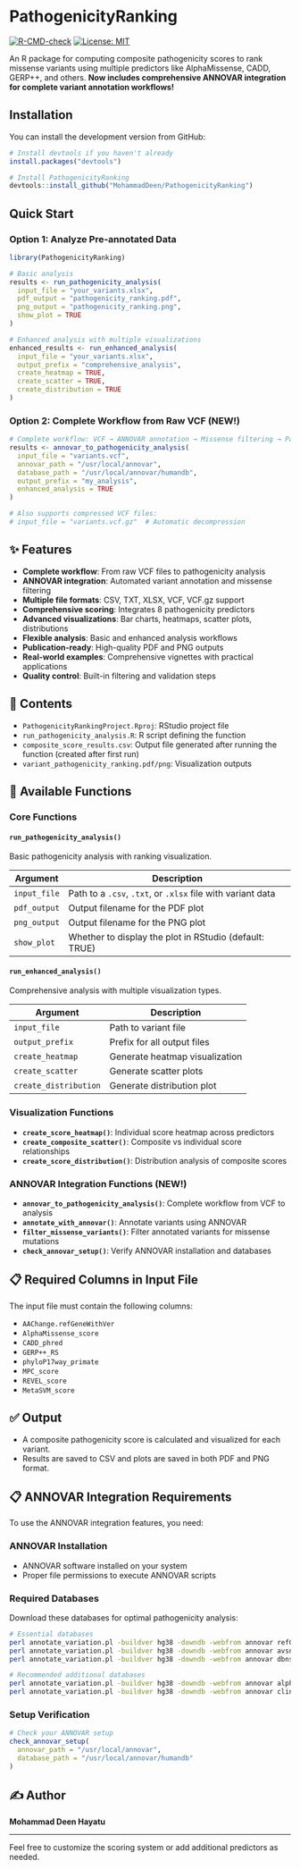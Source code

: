 
# PathogenicityRanking

<!-- badges: start -->
[![R-CMD-check](https://github.com/MohammadDeen/PathogenicityRanking/actions/workflows/R-CMD-check.yaml/badge.svg)](https://github.com/MohammadDeen/PathogenicityRanking/actions/workflows/R-CMD-check.yaml)
[![License: MIT](https://img.shields.io/badge/License-MIT-yellow.svg)](https://opensource.org/licenses/MIT)
<!-- badges: end -->

An R package for computing composite pathogenicity scores to rank missense variants using multiple predictors like AlphaMissense, CADD, GERP++, and others. **Now includes comprehensive ANNOVAR integration for complete variant annotation workflows!**

## Installation

You can install the development version from GitHub:

```r
# Install devtools if you haven't already
install.packages("devtools")

# Install PathogenicityRanking
devtools::install_github("MohammadDeen/PathogenicityRanking")
```

## Quick Start

### Option 1: Analyze Pre-annotated Data

```r
library(PathogenicityRanking)

# Basic analysis
results <- run_pathogenicity_analysis(
  input_file = "your_variants.xlsx",
  pdf_output = "pathogenicity_ranking.pdf", 
  png_output = "pathogenicity_ranking.png",
  show_plot = TRUE
)

# Enhanced analysis with multiple visualizations
enhanced_results <- run_enhanced_analysis(
  input_file = "your_variants.xlsx",
  output_prefix = "comprehensive_analysis",
  create_heatmap = TRUE,
  create_scatter = TRUE,
  create_distribution = TRUE
)
```

### Option 2: Complete Workflow from Raw VCF (NEW!)

```r
# Complete workflow: VCF → ANNOVAR annotation → Missense filtering → Pathogenicity analysis
results <- annovar_to_pathogenicity_analysis(
  input_file = "variants.vcf",
  annovar_path = "/usr/local/annovar",
  database_path = "/usr/local/annovar/humandb",
  output_prefix = "my_analysis",
  enhanced_analysis = TRUE
)

# Also supports compressed VCF files:
# input_file = "variants.vcf.gz"  # Automatic decompression
```

## ✨ Features

- **Complete workflow**: From raw VCF files to pathogenicity analysis
- **ANNOVAR integration**: Automated variant annotation and missense filtering
- **Multiple file formats**: CSV, TXT, XLSX, VCF, VCF.gz support
- **Comprehensive scoring**: Integrates 8 pathogenicity predictors
- **Advanced visualizations**: Bar charts, heatmaps, scatter plots, distributions
- **Flexible analysis**: Basic and enhanced analysis workflows
- **Publication-ready**: High-quality PDF and PNG outputs
- **Real-world examples**: Comprehensive vignettes with practical applications
- **Quality control**: Built-in filtering and validation steps

## 📂 Contents

- `PathogenicityRankingProject.Rproj`: RStudio project file
- `run_pathogenicity_analysis.R`: R script defining the function
- `composite_score_results.csv`: Output file generated after running the function (created after first run)
- `variant_pathogenicity_ranking.pdf/png`: Visualization outputs

## 🧪 Available Functions

### Core Functions

#### `run_pathogenicity_analysis()`
Basic pathogenicity analysis with ranking visualization.

| Argument       | Description |
|----------------|-------------|
| `input_file`   | Path to a `.csv`, `.txt`, or `.xlsx` file with variant data |
| `pdf_output`   | Output filename for the PDF plot |
| `png_output`   | Output filename for the PNG plot |
| `show_plot`    | Whether to display the plot in RStudio (default: TRUE) |

#### `run_enhanced_analysis()`
Comprehensive analysis with multiple visualization types.

| Argument       | Description |
|----------------|-------------|
| `input_file`   | Path to variant file |
| `output_prefix` | Prefix for all output files |
| `create_heatmap` | Generate heatmap visualization |
| `create_scatter` | Generate scatter plots |
| `create_distribution` | Generate distribution plot |

### Visualization Functions

- **`create_score_heatmap()`**: Individual score heatmap across predictors
- **`create_composite_scatter()`**: Composite vs individual score relationships  
- **`create_score_distribution()`**: Distribution analysis of composite scores

### ANNOVAR Integration Functions (NEW!)

- **`annovar_to_pathogenicity_analysis()`**: Complete workflow from VCF to analysis
- **`annotate_with_annovar()`**: Annotate variants using ANNOVAR
- **`filter_missense_variants()`**: Filter annotated variants for missense mutations
- **`check_annovar_setup()`**: Verify ANNOVAR installation and databases

## 📋 Required Columns in Input File

The input file must contain the following columns:

- `AAChange.refGeneWithVer`
- `AlphaMissense_score`
- `CADD_phred`
- `GERP++_RS`
- `phyloP17way_primate`
- `MPC_score`
- `REVEL_score`
- `MetaSVM_score`

## ✅ Output

- A composite pathogenicity score is calculated and visualized for each variant.
- Results are saved to CSV and plots are saved in both PDF and PNG format.

## 📋 ANNOVAR Integration Requirements

To use the ANNOVAR integration features, you need:

### ANNOVAR Installation
- ANNOVAR software installed on your system
- Proper file permissions to execute ANNOVAR scripts

### Required Databases
Download these databases for optimal pathogenicity analysis:

```bash
# Essential databases
perl annotate_variation.pl -buildver hg38 -downdb -webfrom annovar refGene humandb/
perl annotate_variation.pl -buildver hg38 -downdb -webfrom annovar avsnp150 humandb/
perl annotate_variation.pl -buildver hg38 -downdb -webfrom annovar dbnsfp42c humandb/

# Recommended additional databases  
perl annotate_variation.pl -buildver hg38 -downdb -webfrom annovar alphamissense humandb/
perl annotate_variation.pl -buildver hg38 -downdb -webfrom annovar clinvar_20220320 humandb/
```

### Setup Verification
```r
# Check your ANNOVAR setup
check_annovar_setup(
  annovar_path = "/usr/local/annovar",
  database_path = "/usr/local/annovar/humandb"
)
```

## ✍️ Author

**Mohammad Deen Hayatu**

---

Feel free to customize the scoring system or add additional predictors as needed.